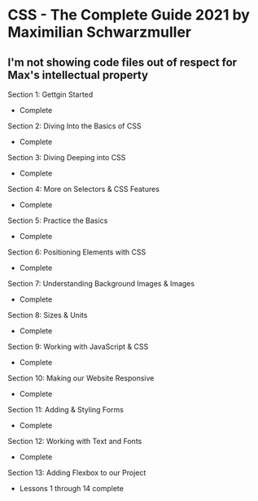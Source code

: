 # CSS - The Complete Guide 2021 by Maximilian Schwarzmuller

## I'm not showing code files out of respect for Max's intellectual property

Section 1: Gettgin Started

- Complete

Section 2: Diving Into the Basics of CSS

- Complete

Section 3: Diving Deeping into CSS

- Complete

Section 4: More on Selectors & CSS Features

- Complete

Section 5: Practice the Basics

- Complete

Section 6: Positioning Elements with CSS

- Complete

Section 7: Understanding Background Images & Images

- Complete

Section 8: Sizes & Units

- Complete

Section 9: Working with JavaScript & CSS

- Complete

Section 10: Making our Website Responsive

- Complete

Section 11: Adding & Styling Forms

- Complete

Section 12: Working with Text and Fonts

- Complete

Section 13: Adding Flexbox to our Project

- Lessons 1 through 14 complete
